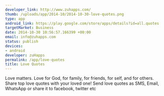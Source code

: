 ```yaml
--- 
developer_link: http://www.zuhapps.com/
thumb: /uploads/app/2014-10/2014-10-30-love-quotes.png
type: app
android_link: https://play.google.com/store/apps/details?id=all.quotes.lovequote
targetMarket: Business
date: 2014-10-30 10:56:57.166399 +00:00
email: info@zuhapps.com
status: publish
devices: 
- android
developer: zuHapps
permalink: /app/love-quotes
title: Love Quotes
---
```


Love matters. Love for God, for family, for friends, for self, and for others. Share top love quotes with your loved one! Send love quotes as SMS, Email, WhatsApp or share it to facebook, twitter etc
